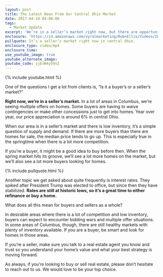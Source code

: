 ```yaml
---
layout: post
title: The Latest News From Our Central Ohio Market
date: 2017-04-10 04:00:00
tags:
  - Market Update
excerpt: 'We’re in a seller’s market right now, but there are opportunities for both sides of the transaction out there.'
enclosure: 'https://s3.amazonaws.com/vyralmarketing/Rob+Ellis/Videos/2017/The+Latest+News+From+Our+Central+Ohio+Market+-+Central+Ohio+Real+Estate+Agent.mp4'
pullquote: It’s a seller’s market right now in central Ohio.
enclosure_type: video/mp4
enclosure_time:
use_youtube_image: true
youtube_alternate_image:
youtube_code: sjEvW4y59sI
---
```



{% include youtube.html %}

One of the questions I get a lot from clients is, “Is it a buyer’s or a seller’s market?”

**Right now, we’re in a seller’s market.** In a lot of areas in Columbus, we’re seeing multiple offers on homes. Some buyers are having to waive contingencies or make other concessions just to get into homes. Year over year, our price appreciation is around 6% in central Ohio.

When our area is in a seller’s market and there is low inventory, it’s a simple question of supply and demand. If there are more buyers than there are homes for sale, the median price tends to go up. This is especially true in the springtime when there is a lot more competition.

If you’re a buyer, it might be a good idea to buy before then. When the spring market hits its groove, we’ll see a lot more homes on the market, but we’ll also see a lot more buyers looking for homes.

{% include pullquote.html %}

Another topic we get asked about quite frequently is interest rates. They spiked after President Trump was elected to office, but since then they have stabilized. **Rates are still at historic lows, so it’s a great time to either refinance or buy a home.**

What does all this mean for buyers and sellers as a whole?

In desirable areas where there is a lot of competition and low inventory, buyers can expect to encounter bidding wars and multiple offer situations. In some areas of Columbus, though, there are still healthy markets with plenty of inventory available. If you are a buyer, be smart and look for homes in those areas.

If you’re a seller, make sure you talk to a real estate agent you know and trust so you understand your home’s value and what your best strategy is moving forward.

As always, if you’re looking to buy or sell real estate, please don’t hesitate to reach out to us. We would love to be your top choice.